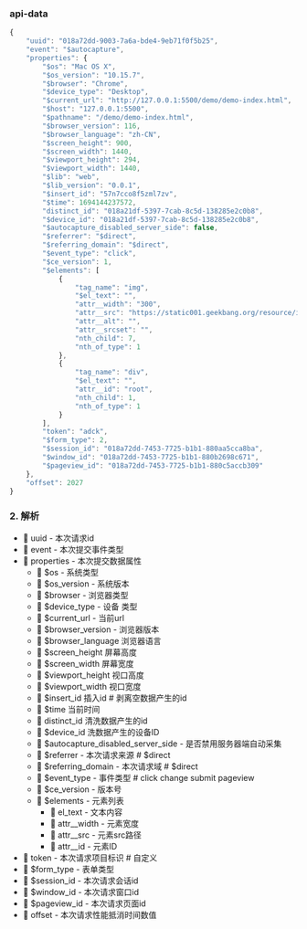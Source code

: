 ### api-data

```js
{
    "uuid": "018a72dd-9003-7a6a-bde4-9eb71f0f5b25", 
    "event": "$autocapture",
    "properties": {
        "$os": "Mac OS X",
        "$os_version": "10.15.7",
        "$browser": "Chrome",
        "$device_type": "Desktop",
        "$current_url": "http://127.0.0.1:5500/demo/demo-index.html",
        "$host": "127.0.0.1:5500",
        "$pathname": "/demo/demo-index.html",
        "$browser_version": 116,
        "$browser_language": "zh-CN",
        "$screen_height": 900,
        "$screen_width": 1440,
        "$viewport_height": 294,
        "$viewport_width": 1440,
        "$lib": "web",
        "$lib_version": "0.0.1",
        "$insert_id": "57n7cco8f5zml7zv",
        "$time": 1694144237572,
        "distinct_id": "018a21df-5397-7cab-8c5d-138285e2c0b8",
        "$device_id": "018a21df-5397-7cab-8c5d-138285e2c0b8",
        "$autocapture_disabled_server_side": false,
        "$referrer": "$direct",
        "$referring_domain": "$direct",
        "$event_type": "click",
        "$ce_version": 1,
        "$elements": [
            {
                "tag_name": "img",
                "$el_text": "",
                "attr__width": "300",
                "attr__src": "https://static001.geekbang.org/resource/image/73/78/7333f477e1919435a9bb7bbe48eda078.jpg?x-oss-process=image/resize,m_fill,h_800,w_1636",
                "attr__alt": "",
                "attr__srcset": "",
                "nth_child": 7,
                "nth_of_type": 1
            },
            {
                "tag_name": "div",
                "$el_text": "",
                "attr__id": "root",
                "nth_child": 1,
                "nth_of_type": 1
            }
        ],
        "token": "adck",
        "$form_type": 2,
        "$session_id": "018a72dd-7453-7725-b1b1-880aa5cca8ba",
        "$window_id": "018a72dd-7453-7725-b1b1-880b2698c671",
        "$pageview_id": "018a72dd-7453-7725-b1b1-880c5accb309"
    },
    "offset": 2027
}
```

### 2. 解析

- 🍒 uuid - 本次请求id
- 🍒 event - 本次提交事件类型
- 🍒 properties - 本次提交数据属性
  - 🍒 $os - 系统类型
  - 🍒 $os_version - 系统版本
  - 🍒 $browser - 浏览器类型
  - 🍒 $device_type - 设备 类型
  - 🍒 $current_url - 当前url
  - 🍒 $browser_version - 浏览器版本
  - 🍒 $browser_language 浏览器语言
  - 🍒 $screen_height 屏幕高度
  - 🍒 $screen_width 屏幕宽度
  - 🍒 $viewport_height 视口高度
  - 🍒 $viewport_width 视口宽度
  - 🍒 $insert_id 插入id # 剥离空数据产生的id
  - 🍒 $time 当前时间
  - 🍒 distinct_id 清洗数据产生的id
  - 🍒 $device_id 洗数据产生的设备ID
  - 🍒 $autocapture_disabled_server_side - 是否禁用服务器端自动采集
  - 🍒 $referrer - 本次请求来源 # $direct
  - 🍒 $referring_domain - 本次请求域 # $direct
  - 🍒 $event_type - 事件类型 # click change submit pageview 
  - 🍒 $ce_version - 版本号
  - 🍒 $elements - 元素列表
    - 🍒 el_text - 文本内容
    - 🍒 attr__width - 元素宽度
    - 🍒 attr__src - 元素src路径
    - 🍒 attr__id - 元素ID
- 🍒 token - 本次请求项目标识 # 自定义
- 🍒 $form_type - 表单类型
- 🍒 $session_id - 本次请求会话id
- 🍒 $window_id - 本次请求窗口id
- 🍒 $pageview_id - 本次请求页面id
- 🍒 offset - 本次请求性能抵消时间数值
